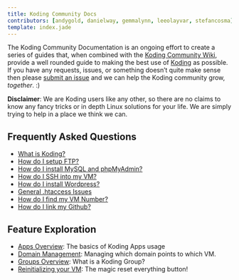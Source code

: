 ```yaml
---
title: Koding Community Docs
contributors: [andygold, danielway, gemmalynn, leeolayvar, stefancosma]
template: index.jade
---
```



The Koding Community Documentation is an ongoing effort to create a series
of guides that, when combined with the
[Koding Community Wiki](https://github.com/koding/docs/wiki),
provide a well rounded guide to making the best use of
[Koding](https://koding.com) as possible.
If you have any requests, issues, or something doesn’t quite make sense
then please
[submit an issue](https://github.com/koding/docs/issues/new)
and we can help the Koding community grow, *together*. :)


**Disclaimer**: We are Koding users like any other, so there are no claims to
know any fancy tricks or in depth Linux solutions for your life. We are
simply trying to help in a place we think we can.




## Frequently Asked Questions

- [What is Koding?](guides/koding-overview/)
- [How do I setup FTP?](guides/setting-up-ftp/)
- [How do I install MySQL and phpMyAdmin?](guides/installing-mysql-phpmyadmin/)
- [How do I SSH into my VM?](guides/ssh-into-your-vm/)
- [How do I install Wordpress?](guides/installing-wordpress/)
- [General .htaccess Issues](guides/general-htaccess/)
- [How do I find my VM Number?](guides/find-your-vm-number/)
- [How do I link my Github?](guides/linking-github/)



## Feature Exploration

- [Apps Overview](guides/apps-overview/): The basics of Koding Apps usage
- [Domain Management](guides/domain-management/): Managing which domain points to which VM.
- [Groups Overview](guides/groups-overview/): What is a Koding Group?
- [Reinitializing your VM](guides/reinitializing-your-vm/): The magic reset everything button!

